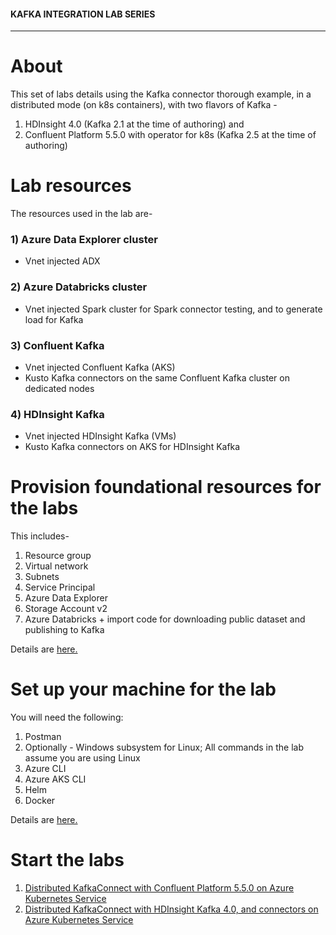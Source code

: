 #### KAFKA INTEGRATION LAB SERIES

<hr>

# About

This set of labs details using the Kafka connector thorough example, in a distributed mode (on k8s containers), with two flavors of Kafka - <br>
1. HDInsight 4.0 (Kafka 2.1 at the time of authoring) and<br>
2. Confluent Platform 5.5.0 with operator for k8s (Kafka 2.5 at the time of authoring)

# Lab resources

The resources used in the lab are-
### 1) Azure Data Explorer cluster
- Vnet injected ADX

### 2) Azure Databricks cluster
- Vnet injected Spark cluster for Spark connector testing, and to generate load for Kafka

### 3) Confluent Kafka
- Vnet injected Confluent Kafka (AKS)
- Kusto Kafka connectors on the same Confluent Kafka cluster on dedicated nodes

### 4) HDInsight Kafka
- Vnet injected HDInsight Kafka (VMs)
- Kusto Kafka connectors on AKS for HDInsight Kafka

# Provision foundational resources for the labs 

This includes-
1.  Resource group
2.  Virtual network
3.  Subnets
4.  Service Principal
5.  Azure Data Explorer
6.  Storage Account v2
7.  Azure Databricks + import code for downloading public dataset and publishing to Kafka

Details are [here.](common/README.md)

# Set up your machine for the lab
You will need the following:
1. Postman
2. Optionally - Windows subsystem for Linux; All commands in the lab assume you are using Linux
3. Azure CLI
4. Azure AKS CLI
5. Helm
6. Docker

Details are [here.](common/conf-dev-machine.md)

# Start the labs

1.  [Distributed KafkaConnect with Confluent Platform 5.5.0 on Azure Kubernetes Service](confluent-kafka/README.md)
2.  [Distributed KafkaConnect with HDInsight Kafka 4.0, and connectors on Azure Kubernetes Service](hdi-kafka/README.md)
